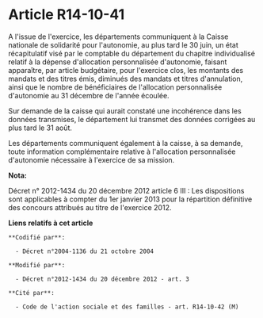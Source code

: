 # Article R14-10-41

A l'issue de l'exercice, les départements communiquent à la Caisse nationale de solidarité pour l'autonomie, au plus tard le
30 juin, un état récapitulatif visé par le comptable du département du chapitre individualisé relatif à la dépense
d'allocation personnalisée d'autonomie, faisant apparaître, par article budgétaire, pour l'exercice clos, les montants des
mandats et des titres émis, diminués des mandats et titres d'annulation, ainsi que le nombre de bénéficiaires de l'allocation
personnalisée d'autonomie au 31 décembre de l'année écoulée.

Sur demande de la caisse qui aurait constaté une incohérence dans les données transmises, le département lui transmet des
données corrigées au plus tard le 31 août. 

Les départements communiquent également à la caisse, à sa demande, toute information complémentaire relative à l'allocation
personnalisée d'autonomie nécessaire à l'exercice de sa mission.

**Nota:**

Décret n° 2012-1434 du 20 décembre 2012 article 6 III : Les dispositions sont applicables à compter du 1er janvier 2013 pour
la répartition définitive des concours attribués au titre de l'exercice 2012.

**Liens relatifs à cet article**

	**Codifié par**:

	  - Décret n°2004-1136 du 21 octobre 2004

	**Modifié par**:

	  - Décret n°2012-1434 du 20 décembre 2012 - art. 3

	**Cité par**:

	  - Code de l'action sociale et des familles - art. R14-10-42 (M)
